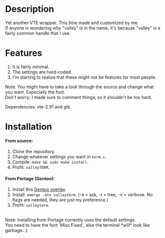 # Description
Yet another VTE wrapper. This time made and customized by me.</br>
If anyone is wondering why "valley" is in the name, it's because "valley" is a fairly common handle that I use.

# Features
1. It is fairly minimal.
2. The settings are hard-coded.
3. I'm starting to realize that these might not be features for most people.

Note: You might have to take a look through the source and change what you want. Especially the font.</br>
Don't worry; I made sure to comment things, so it shouldn't be too hard.

Dependencies: vte-2.91 and gtk.

# Installation
#### From source:
1. Clone the repository.
2. Change whatever settings you want in `term.c`.
3. Compile: `make && sudo make install`.
4. Profit: `valleyTERM`.

#### From Portage (Gentoo):
1. Install this [Gentoo overlay](https://github.com/p6nc/overlay).
2. Install: `emerge -atv valleyterm`. (-a = ask, -t = tree, -v = verbose. No flags are needed, they are just my preference.)
3. Profit: `valleyterm`.<br>
<br>
Note: Installing from Portage currently uses the default settings.<br>
You need to have the font `Misc Fixed`, else the terminal *will* look like garbage. :)
